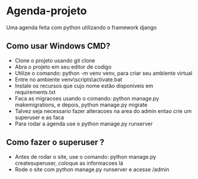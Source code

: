 # Agenda-projeto
Uma agenda feita com python utilizando o framework django

## Como usar Windows CMD?
- Clone o projeto usando git clone
- Abra o projeto em seu editor de codigo
- Utilize o comando: python -m venv venv, para criar seu ambiente virtual
- Entre no ambiente venv\scripts\activate.bat
- Instale os recursos que cujo nome estão disponiveis em requirements.txt
- Faca as migracoes usando o comando: python manage.py makemigrations, e depois, python manage.py migrate
- Talvez seja necessario fazer alteracoes na area do admin entao crie um superuser e as faca
- Para rodar a agenda use o python manage.py runserver

## Como fazer o superuser ?
- Antes de rodar o site, use o comando: python manage.py createsuperuser, coloque as informacoes lá
- Rode o site com python manage.py runserver e acesse /admin